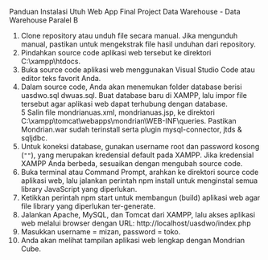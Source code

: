 Panduan Instalasi Utuh Web App Final Project Data Warehouse - Data Warehouse Paralel B

1. Clone repository atau unduh file secara manual. Jika mengunduh manual, pastikan untuk mengekstrak file hasil unduhan dari repository.  
2. Pindahkan source code aplikasi web tersebut ke direktori C:\xampp\htdocs.  
3. Buka source code aplikasi web menggunakan Visual Studio Code atau editor teks favorit Anda.  
4. Dalam source code, Anda akan menemukan folder database berisi uasdwo.sql dwuas.sql. Buat database baru di XAMPP, lalu impor file tersebut agar aplikasi web dapat terhubung dengan database.  
5  Salin file mondrianuas.xml, mondrianuas.jsp, ke direktori C:\xampp\tomcat\webapps\mondrian\WEB-INF\queries. Pastikan Mondrian.war sudah terinstall serta plugin mysql-connector, jtds & sqljdbc. 
6. Untuk koneksi database, gunakan username root dan password kosong (`""`), yang merupakan kredensial default pada XAMPP. Jika kredensial XAMPP Anda berbeda, sesuaikan dengan mengubah source code.  
7. Buka terminal atau Command Prompt, arahkan ke direktori source code aplikasi web, lalu jalankan perintah npm install untuk menginstal semua library JavaScript yang diperlukan.  
8. Ketikkan perintah npm start untuk membangun (build) aplikasi web agar file library yang diperlukan ter-generate.  
9. Jalankan Apache, MySQL, dan Tomcat dari XAMPP, lalu akses aplikasi web melalui browser dengan URL: http://localhost/uasdwo/index.php 
10. Masukkan username = mizan, password = toko.
10. Anda akan melihat tampilan aplikasi web lengkap dengan Mondrian Cube.
